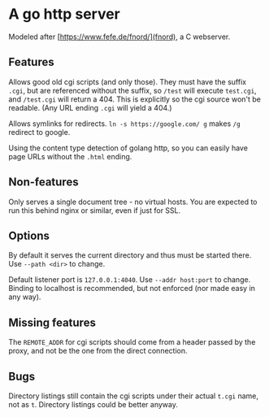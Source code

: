 # A go http server

Modeled after [https://www.fefe.de/fnord/](fnord), a C webserver.

## Features

Allows good old cgi scripts (and only those).
They must have the suffix `.cgi`,
but are referenced without the suffix, so `/test` will execute
`test.cgi`, and `/test.cgi` will return a 404. This is explicitly
so the cgi source won't be readable. (Any URL ending `.cgi` will
yield a 404.)

Allows symlinks for redirects. `ln -s https://google.com/ g`
makes `/g` redirect to google.

Using the content type detection of golang http, so you can
easily have page URLs without the `.html` ending.

## Non-features

Only serves a single document tree - no virtual hosts.
You are expected to run this behind nginx or similar,
even if just for SSL.

## Options

By default it serves the current directory
and thus must be started there. Use
`--path <dir>` to change.

Default listener port is `127.0.0.1:4040`.
Use `--addr host:port` to change. Binding
to localhost is recommended, but not enforced
(nor made easy in any way).

## Missing features

The `REMOTE_ADDR` for cgi scripts should come from
a header passed by the proxy, and not be the one
from the direct connection.

## Bugs

Directory listings still contain the cgi scripts
under their actual `t.cgi` name, not as `t`. Directory
listings could be better anyway.
